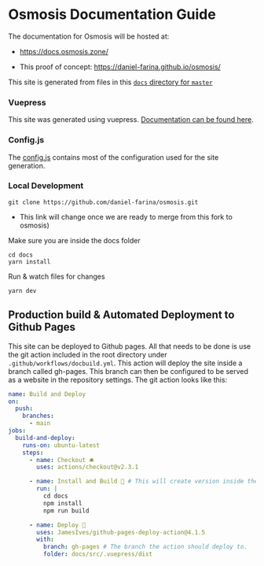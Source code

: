 # Osmosis Documentation Guide

The documentation for Osmosis will be hosted at:

- <https://docs.osmosis.zone/>

- This proof of concept: https://daniel-farina.github.io/osmosis/

This site is generated from files in this [`docs` directory for `master`](https://github.com/osmosis-labs/osmosis/tree/master/docs)


### Vuepress
This site was generated using vuepress. [Documentation can be found here](https://vuepress.vuejs.org/).


### Config.js

The [config.js](./.vuepress/config.js) contains most of the configuration used for the site generation.


### Local Development

```
git clone https://github.com/daniel-farina/osmosis.git
```
- This link will change once we are ready to merge from this fork to osmosis)

Make sure you are inside the docs folder
``` 
cd docs
yarn install
```

Run & watch files for changes
``` 
yarn dev
```


## Production build & Automated Deployment to Github Pages

This site can be deployed to Github pages. All that needs to be done is use the git action included in the root directory under `.github/workflows/docbuild.yml`. This action will deploy the site inside a branch called gh-pages. This branch can then be configured to be served as a website in the repository settings. The git action looks like this: 

```yaml
name: Build and Deploy
on:
  push:
    branches:
      - main
jobs:
  build-and-deploy:
    runs-on: ubuntu-latest
    steps:
      - name: Checkout 🛎️
        uses: actions/checkout@v2.3.1

      - name: Install and Build 🔧 # This will create version inside the 'build' folder.
        run: |
          cd docs
          npm install
          npm run build

      - name: Deploy 🚀
        uses: JamesIves/github-pages-deploy-action@4.1.5
        with:
          branch: gh-pages # The branch the action should deploy to.
          folder: docs/src/.vuepress/dist
```
